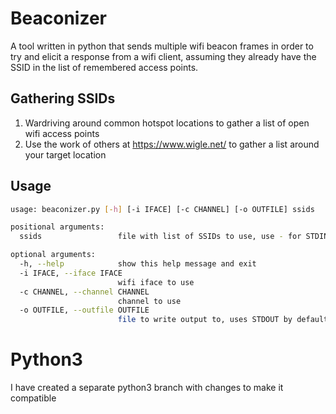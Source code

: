 # Beaconizer

A tool written in python that sends multiple wifi beacon frames in order to try and elicit a response from a
wifi client, assuming they already have the SSID in the list of remembered access points.

## Gathering SSIDs

1. Wardriving around common hotspot locations to gather a list of open wifi access points
2. Use the work of others at https://www.wigle.net/ to gather a list around your target location

## Usage

```sh
usage: beaconizer.py [-h] [-i IFACE] [-c CHANNEL] [-o OUTFILE] ssids

positional arguments:
  ssids                 file with list of SSIDs to use, use - for STDIN

optional arguments:
  -h, --help            show this help message and exit
  -i IFACE, --iface IFACE
                        wifi iface to use
  -c CHANNEL, --channel CHANNEL
                        channel to use
  -o OUTFILE, --outfile OUTFILE
                        file to write output to, uses STDOUT by default
```

# Python3

I have created a separate python3 branch with changes to make it compatible
